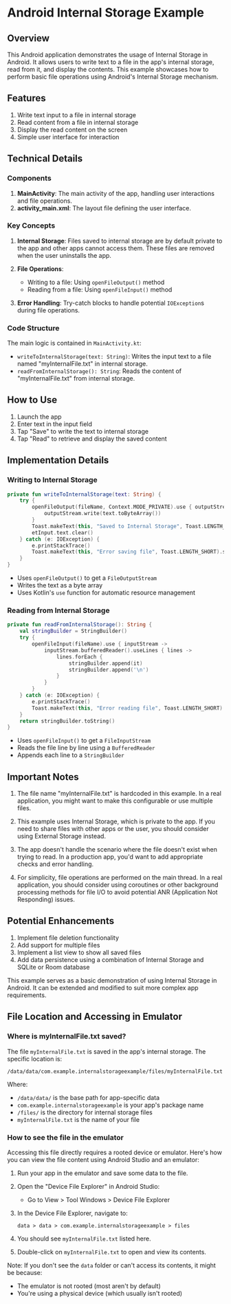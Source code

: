 # Android Internal Storage Example

## Overview

This Android application demonstrates the usage of Internal Storage in Android. It allows users to write text to a file in the app's internal storage, read from it, and display the contents. This example showcases how to perform basic file operations using Android's Internal Storage mechanism.

## Features

1. Write text input to a file in internal storage
2. Read content from a file in internal storage
3. Display the read content on the screen
4. Simple user interface for interaction

## Technical Details

### Components

1. **MainActivity**: The main activity of the app, handling user interactions and file operations.
2. **activity_main.xml**: The layout file defining the user interface.

### Key Concepts

1. **Internal Storage**: Files saved to internal storage are by default private to the app and other apps cannot access them. These files are removed when the user uninstalls the app.

2. **File Operations**:
   - Writing to a file: Using `openFileOutput()` method
   - Reading from a file: Using `openFileInput()` method

3. **Error Handling**: Try-catch blocks to handle potential `IOException`s during file operations.

### Code Structure

The main logic is contained in `MainActivity.kt`:

- `writeToInternalStorage(text: String)`: Writes the input text to a file named "myInternalFile.txt" in internal storage.
- `readFromInternalStorage(): String`: Reads the content of "myInternalFile.txt" from internal storage.

## How to Use

1. Launch the app
2. Enter text in the input field
3. Tap "Save" to write the text to internal storage
4. Tap "Read" to retrieve and display the saved content

## Implementation Details

### Writing to Internal Storage

```kotlin
private fun writeToInternalStorage(text: String) {
    try {
        openFileOutput(fileName, Context.MODE_PRIVATE).use { outputStream ->
            outputStream.write(text.toByteArray())
        }
        Toast.makeText(this, "Saved to Internal Storage", Toast.LENGTH_SHORT).show()
        etInput.text.clear()
    } catch (e: IOException) {
        e.printStackTrace()
        Toast.makeText(this, "Error saving file", Toast.LENGTH_SHORT).show()
    }
}
```

- Uses `openFileOutput()` to get a `FileOutputStream`
- Writes the text as a byte array
- Uses Kotlin's `use` function for automatic resource management

### Reading from Internal Storage

```kotlin
private fun readFromInternalStorage(): String {
    val stringBuilder = StringBuilder()
    try {
        openFileInput(fileName).use { inputStream ->
            inputStream.bufferedReader().useLines { lines ->
                lines.forEach {
                    stringBuilder.append(it)
                    stringBuilder.append('\n')
                }
            }
        }
    } catch (e: IOException) {
        e.printStackTrace()
        Toast.makeText(this, "Error reading file", Toast.LENGTH_SHORT).show()
    }
    return stringBuilder.toString()
}
```

- Uses `openFileInput()` to get a `FileInputStream`
- Reads the file line by line using a `BufferedReader`
- Appends each line to a `StringBuilder`

## Important Notes

1. The file name "myInternalFile.txt" is hardcoded in this example. In a real application, you might want to make this configurable or use multiple files.

2. This example uses Internal Storage, which is private to the app. If you need to share files with other apps or the user, you should consider using External Storage instead.

3. The app doesn't handle the scenario where the file doesn't exist when trying to read. In a production app, you'd want to add appropriate checks and error handling.

4. For simplicity, file operations are performed on the main thread. In a real application, you should consider using coroutines or other background processing methods for file I/O to avoid potential ANR (Application Not Responding) issues.

## Potential Enhancements

1. Implement file deletion functionality
2. Add support for multiple files
3. Implement a list view to show all saved files
4. Add data persistence using a combination of Internal Storage and SQLite or Room database

This example serves as a basic demonstration of using Internal Storage in Android. It can be extended and modified to suit more complex app requirements.

## File Location and Accessing in Emulator

### Where is myInternalFile.txt saved?

The file `myInternalFile.txt` is saved in the app's internal storage. The specific location is:

```
/data/data/com.example.internalstorageexample/files/myInternalFile.txt
```

Where:
- `/data/data/` is the base path for app-specific data
- `com.example.internalstorageexample` is your app's package name
- `/files/` is the directory for internal storage files
- `myInternalFile.txt` is the name of your file

### How to see the file in the emulator

Accessing this file directly requires a rooted device or emulator. Here's how you can view the file content using Android Studio and an emulator:

1. Run your app in the emulator and save some data to the file.

2. Open the "Device File Explorer" in Android Studio:
   - Go to View > Tool Windows > Device File Explorer

3. In the Device File Explorer, navigate to:
   ```
   data > data > com.example.internalstorageexample > files
   ```

4. You should see `myInternalFile.txt` listed here.

5. Double-click on `myInternalFile.txt` to open and view its contents.

Note: If you don't see the `data` folder or can't access its contents, it might be because:
- The emulator is not rooted (most aren't by default)
- You're using a physical device (which usually isn't rooted)